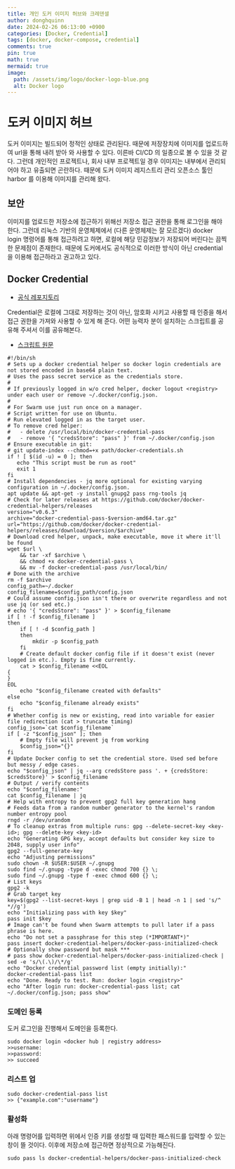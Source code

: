 ```yaml
---
title: 개인 도커 이미지 허브와 크레덴셜
author: donghquinn
date: 2024-02-26 06:13:00 +0900
categories: [Docker, Credential]
tags: [docker, docker-compose, credential]
comments: true
pin: true
math: true
mermaid: true
image:
  path: /assets/img/logo/docker-logo-blue.png
  alt: Docker logo
---
```


# 도커 이미지 허브

도커 이미지는 빌드되어 정적인 상태로 관리된다. 때문에 저장장치에 이미지를 업로드하여 url을 통해 내려 받아 와 사용할 수 있다. 이른바 CI/CD 의 일종으로 볼 수 있을 것 같다. 그런데 개인적인 프로젝트나, 회사 내부 프로젝트일 경우 이미지는 내부에서 관리되어야 하고 유출되면 곤란하다. 때문에 도커 이미지 레지스트리 관리 오픈소스 툴인 harbor 를 이용해 이미지를 관리해 왔다.

## 보안

이미지를 업로드한 저장소에 접근하기 위해선 저장소 접근 권한을 통해 로그인을 해야 한다. 그런데 리눅스 기반의 운영체제에서 (다른 운영체제는 잘 모르겠다) docker login 명령어를 통해 접근하려고 하면, 로컬에 해당 민감정보가 저장되어 버린다는 끔찍한 문제점이 존재한다. 때문에 도커에서도 공식적으로 이러한 방식이 아닌 credential을 이용해 접근하라고 권고하고 있다.

## Docker Credential

- [공식 레포지토리](https://github.com/docker/docker-credential-helpers
)

Credential은 로컬에 그대로 저장하는 것이 아닌, 암호화 시키고 사용할 때 인증을 해서 접근 권한을 가져와 사용할 수 있게 해 준다. 어떤 능력자 분이 설치하는 스크립트를 공유해 주셔서 이를 공유해본다.

- [스크립트 원문](https://geoffhudik.com/tech/2020/09/15/docker-pass-credential-helper-on-ubuntu/)


```shell
#!/bin/sh
# Sets up a docker credential helper so docker login credentials are not stored encoded in base64 plain text.
# Uses the pass secret service as the credentials store.
#
# If previously logged in w/o cred helper, docker logout <registry> under each user or remove ~/.docker/config.json.
#
# For Swarm use just run once on a manager.
# Script written for use on Ubuntu.
# Run elevated logged in as the target user.
# To remove cred helper:
#   - delete /usr/local/bin/docker-credential-pass
#   - remove '{ "credsStore": "pass" }' from ~/.docker/config.json
# Ensure executable in git:
# git update-index --chmod=+x path/docker-credentials.sh
if ! [ $(id -u) = 0 ]; then
   echo "This script must be run as root"
   exit 1
fi
# Install dependencies - jq more optional for existing varying configuration in ~/.docker/config.json.
apt update && apt-get -y install gnupg2 pass rng-tools jq
# Check for later releases at https://github.com/docker/docker-credential-helpers/releases
version="v0.6.3"
archive="docker-credential-pass-$version-amd64.tar.gz"
url="https://github.com/docker/docker-credential-helpers/releases/download/$version/$archive"
# Download cred helper, unpack, make executable, move it where it'll be found
wget $url \
    && tar -xf $archive \
    && chmod +x docker-credential-pass \
    && mv -f docker-credential-pass /usr/local/bin/
# Done with the archive
rm -f $archive
config_path=~/.docker
config_filename=$config_path/config.json
# Could assume config.json isn't there or overwrite regardless and not use jq (or sed etc.)
# echo '{ "credsStore": "pass" }' > $config_filename
if [ ! -f $config_filename ]
then
    if [ ! -d $config_path ]
    then
        mkdir -p $config_path
    fi
    # Create default docker config file if it doesn't exist (never logged in etc.). Empty is fine currently.
    cat > $config_filename <<EOL
{
}
EOL
    echo "$config_filename created with defaults"
else
    echo "$config_filename already exists"
fi
# Whether config is new or existing, read into variable for easier file redirection (cat > truncate timing)
config_json=`cat $config_filename`
if [ -z "$config_json" ]; then
    # Empty file will prevent jq from working
    $config_json="{}"
fi
# Update Docker config to set the credential store. Used sed before but messy / edge cases.
echo "$config_json" | jq --arg credsStore pass '. + {credsStore: $credsStore}' > $config_filename
# Output / verify contents
echo "$config_filename:"
cat $config_filename | jq
# Help with entropy to prevent gpg2 full key generation hang
# Feeds data from a random number generator to the kernel's random number entropy pool
rngd -r /dev/urandom
# To cleanup extras from multiple runs: gpg --delete-secret-key <key-id>; gpg --delete-key <key-id>
echo "Generating GPG key, accept defaults but consider key size to 2048, supply user info"
gpg2 --full-generate-key
echo "Adjusting permissions"
sudo chown -R $USER:$USER ~/.gnupg
sudo find ~/.gnupg -type d -exec chmod 700 {} \;
sudo find ~/.gnupg -type f -exec chmod 600 {} \;
# List keys
gpg2 -k
# Grab target key
key=$(gpg2 --list-secret-keys | grep uid -B 1 | head -n 1 | sed 's/^ *//g')
echo "Initializing pass with key $key"
pass init $key
# Image can't be found when Swarm attempts to pull later if a pass phrase is here.
echo "Do not set a passphrase for this step (*IMPORTANT*)"
pass insert docker-credential-helpers/docker-pass-initialized-check
# Optionally show password but mask ***
# pass show docker-credential-helpers/docker-pass-initialized-check | sed -e 's/\(.\)/\*/g'
echo "Docker credential password list (empty initially):"
docker-credential-pass list
echo "Done. Ready to test. Run: docker login <registry>"
echo "After login run: docker-credential-pass list; cat ~/.docker/config.json; pass show"
```

### 도메인 등록

도커 로그인을 진행해서 도메인을 등록한다.

```shell 
sudo docker login <docker hub | registry address>
>>username:
>>password:
>> succeed
```

### 리스트 업

```shell
sudo docker-credential-pass list
>> {"example.com":"username"}
```

### 활성화

아래 명령어를 입력하면 위에서 인증 키를 생성할 때 입력한 패스워드를 입력할 수 있는 창이 뜰 것이다. 이후에 저장소에 접근하면 정상적으로 가능해진다.

```shell
sudo pass ls docker-credential-helpers/docker-pass-initialized-check
```
